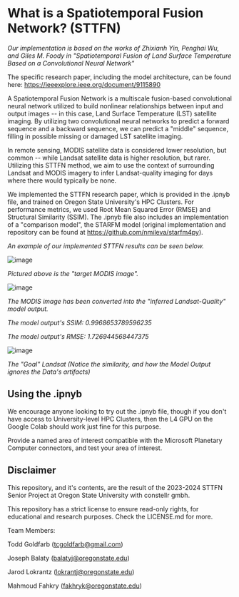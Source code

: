 # What is a Spatiotemporal Fusion Network? (STTFN)

_Our implementation is based on the works of Zhixianh Yin, Penghai Wu, and Giles M. Foody in "Spatiotemporal Fusion of Land Surface Temperature Based on a Convolutional Neural Network"_

The specific research paper, including the model architecture, can be found here: https://ieeexplore.ieee.org/document/9115890

A Spatiotemporal Fusion Network is a multiscale fusion-based convolutional neural network utilized to build nonlinear relationships between input and output images -- in this case, Land Surface Temperature (LST) satellite imaging. By utilizing two convolutional neural networks to predict a forward sequence and a backward sequence, we can predict a "middle" sequence, filling in possible missing or damaged LST satellite imaging.

In remote sensing, MODIS satellite data is considered lower resolution, but common -- while Landsat satellite data is higher resolution, but rarer. Utilizing this STTFN method, we aim to use the context of surrounding Landsat and MODIS imagery to infer Landsat-quality imaging for days where there would typically be none.

We implemented the STTFN research paper, which is provided in the .ipnyb file, and trained on Oregon State University's HPC Clusters. For performance metrics, we used Root Mean Squared Error (RMSE) and Structural Similarity (SSIM).
The .ipnyb file also includes an implementation of a "comparison model", the STARFM model (original implementation and repository can be found at https://github.com/nmileva/starfm4py).

_An example of our implemented STTFN results can be seen below._

![image](https://github.com/Todd-C-Goldfarb/STTFN-OSU/assets/132838573/1922a493-65c4-408d-bdfc-bd36205602a0) 

_Pictured above is the "target MODIS image"._

![image](https://github.com/Todd-C-Goldfarb/STTFN-OSU/assets/132838573/5817bd16-d459-4eaa-972c-58cab6ca50b9)

_The MODIS image has been converted into the "inferred Landsat-Quality" model output._

_The model output's SSIM: 0.9968653789596235_

_The model output's RMSE: 1.726944568447375_

![image](https://github.com/Todd-C-Goldfarb/STTFN-OSU/assets/132838573/c1670817-a0b3-401e-9fe1-f51ec135cb50)

_The "Goal" Landsat (Notice the similarity, and how the Model Output ignores the Data's artifacts)_

## Using the .ipnyb

We encourage anyone looking to try out the .ipnyb file, though if you don't have access to University-level HPC Clusters, then the L4 GPU on the Google Colab should work just fine for this purpose.

Provide a named area of interest compatible with the Microsoft Planetary Computer connectors, and test your area of interest.

## Disclaimer
This repository, and it's contents, are the result of the 2023-2024 STTFN Senior Project at Oregon State University with constellr gmbh.

This repository has a strict license to ensure read-only rights, for educational and research purposes. Check the LICENSE.md for more.

Team Members:

Todd Goldfarb (tcgoldfarb@gmail.com)

Joseph Balaty (balatyj@oregonstate.edu)

Jarod Lokrantz (lokrantj@oregonstate.edu)

Mahmoud Fahkry (fakhryk@oregonstate.edu)


